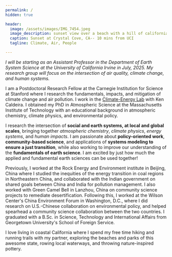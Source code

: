 ```yaml
---
permalink: /
hidden: true

header:
  image: /assets/images/IMG_7454.jpeg
  image_description: sunset view over a beach with a hill of california wildflowers in the foreground
  caption: Sunset at Crystal Cove, CA-- 10 mins from UCI
  tagline: Climate, Air, People

---
```

*I will be starting as an Assistant Professor in the Department of Earth System Science at the University of California Irvine in July, 2025. My research group will focus on the intersection of air quality, climate change, and human systems.*

I am a Postdoctoral Research Fellow at the Carnegie Institution for Science at Stanford where I research the fundamentals, impacts, and mitigation of climate change and air pollution. I work in the [Climate-Energy Lab](https://climate-energy.org/) with Ken Caldeira. I obtained my PhD in Atmospheric Science at the Massachusetts Institute of Technology with an educational background in atmospheric chemistry, climate physics, and environmental policy.

I research the intersection of **social and earth systems, at local and global scales**, bringing together *atmospheric chemistry*, *climate physics*, *energy systems*, and *human impacts*. I am passionate about **policy-oriented work**, **community-based science**, and applications of **systems modeling to ensure a just transition**, while also working to improve our understanding of the **fundamentals of earth science**. I am excited by just how much the applied and fundamental earth sciences can be used together! 

Previously, I worked at the Rock Energy and Environment institute in Beijing, China where I studied the inequities of the energy transition in coal regions in Northeastern China, and collaborated with the Indian government on shared goals between China and India for pollution management. I also worked with Green Camel Bell in Lanzhou, China on community science projects to remediate desertification. Following this, I worked at the Wilson Center's China Environment Forum in Washington, D.C., where I did research on U.S.-Chinese collaboration on environmental policy, and helped spearhead a community science collaboration between the two countries. I graduated with a B.Sc. in Science, Technology and International Affairs from Georgetown University's School of Foreign Service. 

I love living in coastal California where I spend my free time hiking and running trails with my partner, exploring the beaches and parks of this awesome state, rowing local waterways, and throwing nature-inspired pottery.
